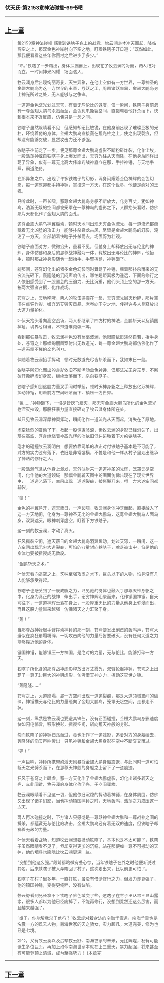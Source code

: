 ### 伏天氏-第2153章神法碰撞-69书吧

--------
[上一章](./ff07068d94674a9533bba3ed55b68f15.md)
--------


>
>
>
>第2153章神法碰撞
>感受到铁瞎子身上的战意，牧云澜身体冲天而起，降临高空之上，那双金色神眸射向下空之地，盯着铁瞎子开口道：“既然如此，那我便看看这些年你回村之后进步了多少。”
>
>“砰。”铁瞎子一步踏出，身体扶摇而上，出现在了牧云澜的对面，两人相对而立，一时间神光闪耀，场面骇人。
>
>牧云澜身后出现绚丽奇景，天生异象，在他上空似有一方世界，一尊神圣的金翅大鹏鸟为这一方世界的主宰，万妖之王，周围诸妖匍匐，金翅大鹏鸟身上神光所过之处，无人能够与之争锋。
>
>一道道金色流光划过天穹，有着无与伦比的速度，仅一瞬间，铁瞎子身前忽有一尊金翅大鹏鸟杀戮而至，金色利爪撕裂空间，直接朝着他扑杀而下，快到根本来不及反应，仿佛只是一念之间。
>
>铁瞎子虽然眼睛看不见，但感知却无比敏锐，在他身前出现了璀璨至极的光柱，环绕着他的身体，金翅大鹏鸟直接轰在那光柱之上，使之出现裂痕，但却没有能够突破，显然攻击力还不够强。
>
>铁瞎子往前走了一步，便见那尊金翅大鹏鸟虚影不断粉碎炸裂，化作尘埃，一股浩荡神威自铁瞎子身上爆发而出，无穷光柱从天而降，在他身后同样出现了异象，似有一尊无比高大伟岸的战神矗立在那，手持神锤，与天地争辉，霸道绝伦。
>
>在那异象之中，出现了许多铁瞎子的幻影，浑身闪耀着金色神辉的金色幻影，每一道欢迎都手持神锤，掌控这一方天，在这个世界，他便是绝对的王者。
>
>只听此时，一声长啸，那尊金翅大鹏鸟身躯不断放大，化身百丈，犹如神鸟，浩瀚无垠的空间都被笼罩在一尊神鸟的虚影之下，人群抬头看时，仿佛那片天都化作了金翅大鹏的面孔。
>
>这尊金翅大鹏鸟神翼煽动，顿时天地间出现无穷金色流光，每一道流光都蕴藏着无比凶猛的攻击力，能够扑杀真龙古凤，尽皆是金翅大鹏鸟的幻影，淹没了一方天，全部朝着铁瞎子扑杀而去，场面蔚为壮观。
>
>铁瞎子直面对方，微微抬头，虽看不见，但他身上却释放出无与伦比的神辉，身体仿佛和身后的那尊战神融为一体，释放出无与伦比的神辉，他抬手，顿时那战神身影随他一起抬手，手臂挥动，神锤砸下。
>
>刹那间，苍穹幻化出的诸多金色幻影同时舞动了神锤，朝着那扑杀而来的无穷流光砸下，轰隆隆的沉闷声响传出，哪怕是距离极为遥远，下面的修行之人依旧感受到了一股窒息的压迫力，无比沉重，他们头顶上空的那一方天，被两大强者占据，化作战场。
>
>苍穹之上，天地咆哮，两人的攻击碰撞在一起，无穷流光崩灭粉碎，那片空间在疯狂炸裂，嫌弃滔天毁灭风暴，席卷向下空之地，使得许多人皇释放出大道力量护体。
>
>叶伏天抬头看向高空战场，两人都继承了四方村的神法，金鹏斩天以及镇国神锤，境界也相当，不知道谁更强一筹。
>
>看到那狂暴攻击，牧云澜神色没有丝毫波澜，他眼瞳依旧淡然自若，抬手身处，苍穹之上那幅绚丽图案射出无数道光，每一尊金翅大鹏鸟都仿佛化作了一道无坚不摧的金色利刃。
>
>伴随着牧云澜抬手挥动，顿时无数道光尽皆斩杀而下，犹如末日一般。
>
>铁瞎子所幻化而出的身影依旧不断挥动金色神锤，但那流光无穷无尽，不断破开撕碎虚幻身影，继续垂落而下，杀向铁瞎子。
>
>铁瞎子感知到这股力量双手同时举起，顿时天神身躯之上释放出亿万神辉，挥动神锤，朝着前方空间砸落而下，镇压一方世界。
>
>“轰……”神锤砸下，一切尽皆灰飞烟灭，那无穷金翅大鹏鸟所化的金色流光也湮灭摧毁，那股狂暴力量直接砸向了牧云澜身体所在处。
>
>却只见牧云澜深厚神翼挥动，瞬间化作一道流光从天而起，消失在了原地。
>
>虚空猛烈的震动了下，掀起一股惊涛骇浪，但牧云澜的身影已经消失了，出现在高空，浑身缭绕着神圣光辉的他依旧低头俯瞰着下方的铁瞎子。
>
>刚才的碰撞牧云澜明白，想要依靠简单的攻击对付铁瞎子基本是不可能了，对方的实力没有落下，依旧是非常强横，不愧是和他一样从村子里走出继承了神法的修行之人。
>
>一股浩瀚气息从他身上爆发，天外似射来一道道神圣的光辉，笼罩无尽空间，化作他的大道领域，那幅金鹏斩天图中的画面仿佛出现在了现实世界中，一道道光落下，空间出现一道道裂痕，被撕裂开来，将一方大道空间都斩裂。
>
>“嗡！”
>
>金色的神翼睁开，遮天蔽日，一声长啸，牧云澜身体冲天而起，直接融入了这一方天地间，化身为一尊神圣无比的金翅大鹏鸟，这尊金翅大鹏鸟人面鸟身，双翼遮天，眼神刺穿虚空，盯着下方铁瞎子。
>
>这一刻的牧云澜，才动了真火。
>
>狂风撕裂空间，遮天蔽日的金翅大鹏鸟羽翼煽动，划过天穹，一瞬间，这一方空间出现无穷大道裂痕，可怕的力量斩向铁瞎子，若是被击中，怕是他的身体也要被撕裂成无数段。
>
>“金鹏斩天之术。”
>
>叶伏天看向高空之上，这种至强攻伐之术下，巨头以下的人物，怕是没有几人能够承受得起。
>
>铁瞎子也感受到了一股威胁之力，只见他的身体也融入了那尊天神身躯之中，化身为真正的战神，伸出手，无穷神辉汇聚而来，化作镇国神锤，自天穹往下，一道道神辉垂落在身上，一股厚重无比的力量从他身上弥漫而出，而且这股力量越来越强，仿佛诸天之力汇聚于身。
>
>“轰！”
>
>当那尊战神抬起手臂挥动神锤的那一刻，苍穹便发出剧烈的轰鸣声，苍穹大道似在疯狂崩塌粉碎，一切攻击向他的力量尽皆要破灭，没有任何大道之力能够靠近他的身体。
>
>镇国神锤，能够镇压一方神国，是绝对的力量，无与伦比，能够打碎一方天。
>
>铁瞎子所化身的那尊战神虚影释放出万丈霞光，双臂抡起神锤，苍穹之上出现了一尊无边巨大的神明虚影，仿佛借天神之力，挥动这灭世之锤。
>
>“轰隆隆……”
>
>苍穹之上，大道崩塌，那一方空间出现一道道裂痕，那是大道领域空间的破碎，神锤携无与伦比的力量砸向了金翅大鹏鸟，笼罩无垠空间，走都走不掉。
>
>这一刻，纵然是牧云澜也要避其锋芒，没有正面碰撞，金翅大鹏鸟身影速度快如闪电惊雷，移形换影，撕裂空间，斩向那天神般的身影。
>
>然而铁瞎子的神锤扫荡而过，竟也化作了一道残影，追着对方的身躯砸去，轰隆隆的滔天声响传出，只见神锤和金翅大鹏身影在空中不断交叉而过。
>
>“砰！”
>
>一声巨响，神锤所携带的滔天风暴将金翅大鹏身躯震退，与此同时一道可怕斩天之光劈杀而下，在那尊天神般的身躯之上留下了一道痕迹。
>
>狂风于苍穹之上肆虐，那一方天化作了金翅大鹏虚影，幻化出诸多斩天之光，与此同时，牧云澜的身体化作了光，于空间穿梭。
>
>牧云澜眼睛看不见这一切，但他依旧沉稳的挥动着神锤，在身体周围，仿佛又出现了诸多幻影，当他挥动镇国神锤之时，天地轰鸣，浩荡之力威压这一方天。
>
>两人再次碰撞之时，下方诸人只感觉是一尊妖神金翅大鹏和一尊战神之间的搏杀，都蕴藏无与伦比的攻击，金翅大鹏鸟还有着无双的速度，但铁瞎子却有着无敌的力量。
>
>叶伏天看着战场，知道牧云澜想要撼动铁瞎子，基本也是不太可能了，铁瞎子虽然眼睛看不见了，但却变得更加的沉稳，站在那便如一尊不可撼动的天神，他的境界也隐隐比牧云澜更深一些。
>
>“没想到他这么强。”段琼都略微有些心惊，当年铁瞎子在外之时他便听说过其名，后来铁瞎子被人弄瞎回了村子，这次走出来，比以前更可怕了。
>
>铁瞎子在村子里多年，一直打铁，虽没有借助修行之力，但发力却更强了，他的镇国神锤，变得更纯粹，没有缺陷。
>
>牧云舒看到兄长拿不下铁瞎子脸色微变了些，这瞎子在村子里从来不显山露水，很多人都以为他已经废掉了，不能再修行，没想到竟然还这么厉害，而且越来越强了。
>
>“嫂子，你能帮我杀了他吗？”牧云舒对着身边的南海千雪道，南海千雪也是名震一方的风云人物，南海世家的天之骄女，实力超凡，大道完美，修为也已是七境。
>
>如今，又有牧云澜以及后辈牧云舒，南海世家的未来，无比辉煌，极有可能诞生多位巨头，再加上如今南海世家本就在上三重天，实力超强，将来甚至有可能登顶上清域，成为至强势力！
>(本章完)
>
>

--------
[下一章](./15975491929809ccdd4c4e9b97bb9430.md)
--------
